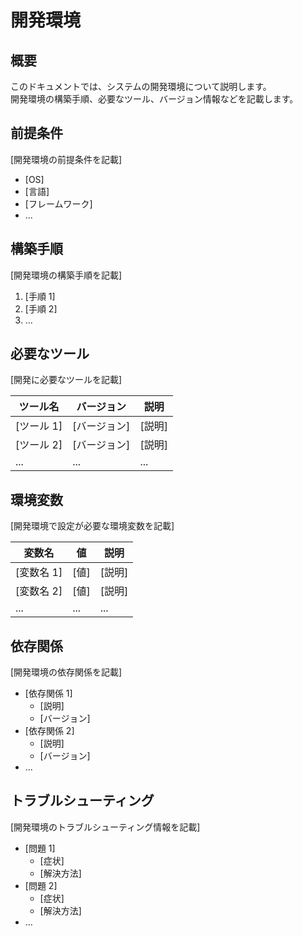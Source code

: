 # 開発環境

## 概要

このドキュメントでは、システムの開発環境について説明します。  
開発環境の構築手順、必要なツール、バージョン情報などを記載します。

## 前提条件

[開発環境の前提条件を記載]

- [OS]
- [言語]
- [フレームワーク]
- ...

## 構築手順

[開発環境の構築手順を記載]

1. [手順 1]
2. [手順 2]
3. ...

## 必要なツール

[開発に必要なツールを記載]

| ツール名   | バージョン   | 説明   |
| ---------- | ------------ | ------ |
| [ツール 1] | [バージョン] | [説明] |
| [ツール 2] | [バージョン] | [説明] |
| ...        | ...          | ...    |

## 環境変数

[開発環境で設定が必要な環境変数を記載]

| 変数名     | 値   | 説明   |
| ---------- | ---- | ------ |
| [変数名 1] | [値] | [説明] |
| [変数名 2] | [値] | [説明] |
| ...        | ...  | ...    |

## 依存関係

[開発環境の依存関係を記載]

- [依存関係 1]
  - [説明]
  - [バージョン]
- [依存関係 2]
  - [説明]
  - [バージョン]
- ...

## トラブルシューティング

[開発環境のトラブルシューティング情報を記載]

- [問題 1]
  - [症状]
  - [解決方法]
- [問題 2]
  - [症状]
  - [解決方法]
- ...

